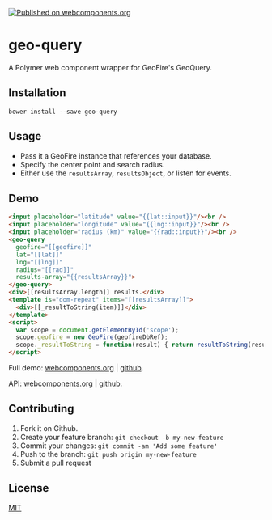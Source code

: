 [![Published on webcomponents.org](https://img.shields.io/badge/webcomponents.org-published-blue.svg)](https://www.webcomponents.org/element/jifalops/geo-query)

# geo-query
A Polymer web component wrapper for GeoFire's GeoQuery.

## Installation

```
bower install --save geo-query
```

## Usage
* Pass it a GeoFire instance that references your database.
* Specify the center point and search radius.
* Either use the `resultsArray`, `resultsObject`, or listen for events.

## Demo
<!--
```
<custom-element-demo>
  <template is="dom-bind" id="scope">
    <script src="../webcomponentsjs/webcomponents-lite.js"></script>    
    <link rel="import" href="geo-query.html">
    <script src="../../firebase/firebase.js"></script>
    <script>
      firebase.initializeApp({
        apiKey: "AIzaSyD0irm8Cxx8qq1Dg7n07COfbA11_0gUsUc",
        authDomain: "geo-fire-demo-b0bdf.firebaseapp.com",
        databaseURL: "https://geo-fire-demo-b0bdf.firebaseio.com"
      });
      var geofireDbRef = firebase.app().database().ref('geofire1');
      function resultToString(result) {
        return '[' + result.location + '] (' + Math.round(result.distance) + ' km)';
      }
    </script>
    <next-code-block></next-code-block>
  </template>
</custom-element-demo>
```
-->

```html
<input placeholder="latitude" value="{{lat::input}}"/><br />
<input placeholder="longitude" value="{{lng::input}}"/><br />
<input placeholder="radius (km)" value="{{rad::input}}"/><br />
<geo-query   
  geofire="[[geofire]]"
  lat="[[lat]]"
  lng="[[lng]]"
  radius="[[rad]]"
  results-array="{{resultsArray}}">
</geo-query>
<div>[[resultsArray.length]] results.</div>
<template is="dom-repeat" items="[[resultsArray]]">
  <div>[[_resultToString(item)]]</div>
</template>
<script>
  var scope = document.getElementById('scope');
  scope.geofire = new GeoFire(geofireDbRef);
  scope._resultToString = function(result) { return resultToString(result); };
</script>
```

Full demo:
[webcomponents.org](https://www.webcomponents.org/element/jifalops/geo-query/demo/demo/index.html)
| [github](https://jifalops.github.io/geo-query/components/geo-query/demo/).

API: [webcomponents.org](https://www.webcomponents.org/element/jifalops/geo-query/geo-query)
| [github](https://jifalops.github.io/geo-query).


## Contributing

1. Fork it on Github.
2. Create your feature branch: `git checkout -b my-new-feature`
3. Commit your changes: `git commit -am 'Add some feature'`
4. Push to the branch: `git push origin my-new-feature`
5. Submit a pull request

## License

[MIT](https://opensource.org/licenses/MIT)
